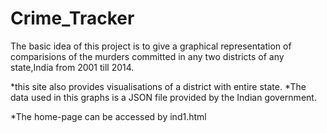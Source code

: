 # Crime_Tracker

The basic idea of this project is to give a graphical representation of comparisions of the murders committed in any two districts of any state,India from 2001 till 2014.

*this site also provides visualisations of a district with entire state. *The data used in this graphs is a JSON file provided by the Indian government.

*The home-page can be accessed by ind1.html
